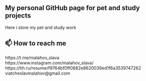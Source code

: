 <h2>My personal GitHub page for pet and study projects</h2>

  Here i store my pet and study work
<h2>📫 How to reach me</h2>
https://t.me/malahov_slava
<br/>
https://www.instagram.com/malahov_slava/
<br/>
https://hh.ru/resume/f9764bf0ff0882e8620039ed1f6a3539747262
<br/>
viatcheslavmalahov@gmail.com
  

<!---
Viatcheslav-Malahov/Viatcheslav-Malahov is a ✨ special ✨ repository because its `README.md` (this file) appears on your GitHub profile.
You can click the Preview link to take a look at your changes.
--->
